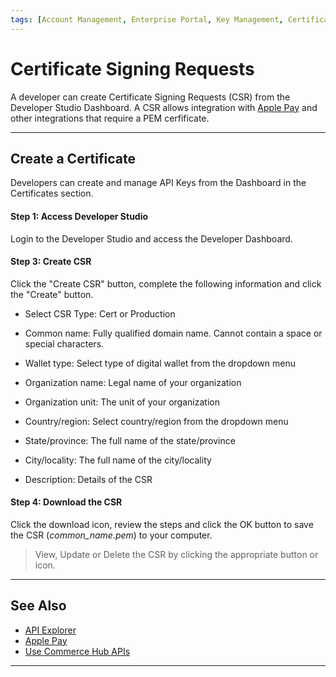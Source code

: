 ```yaml
---
tags: [Account Management, Enterprise Portal, Key Management, Certificate, CSR, Apple Pay]
---
```


# Certificate Signing Requests

A developer can create Certificate Signing Requests (CSR) from the Developer Studio Dashboard. A CSR allows integration with [Apple Pay](?path=docs/Online-Mobile-Digital/Wallets-AltPayments/Apple-Pay/Apple-Pay.md) and other integrations that require a PEM cerfificate.

---

## Create a Certificate

Developers can create and manage API Keys from the Dashboard in the Certificates section.

#### Step 1: Access Developer Studio

Login to the Developer Studio and access the Developer Dashboard.

#### Step 3: Create CSR

Click the "Create CSR" button, complete the following information and click the "Create" button.

- Select CSR Type: Cert or Production

- Common name: Fully qualified domain name. Cannot contain a space or special characters.

- Wallet type: Select type of digital wallet from the dropdown menu

- Organization name: Legal name of your organization

- Organization unit: The unit of your organization

- Country/region: Select country/region from the dropdown menu

- State/province: The full name of the state/province

- City/locality: The full name of the city/locality

- Description: Details of the CSR

#### Step 4: Download the CSR

Click the download icon, review the steps and click the OK button to save the CSR (_common_name.pem_) to your computer.

<!-- theme: info -->
> View, Update or Delete the CSR by clicking the appropriate button or icon.

---

## See Also

- [API Explorer](../api/?type=post&path=/payments/v1/charges)
- [Apple Pay](?path=docs/Online-Mobile-Digital/Wallets-AltPayments/Apple-Pay/Apple-Pay.md)
- [Use Commerce Hub APIs](?path=docs/Resources/API-Documents/Use-Our-APIs.md)

---
